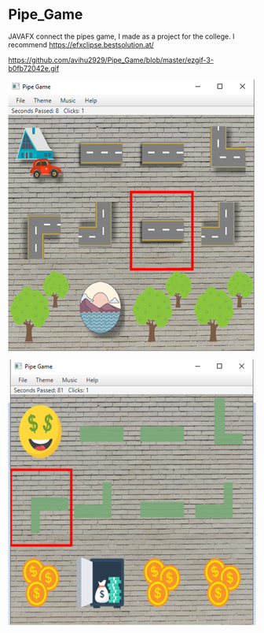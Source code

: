 # Pipe_Game
JAVAFX connect the pipes game, I made as a project for the college.
I recommend https://efxclipse.bestsolution.at/

https://github.com/avihu2929/Pipe_Game/blob/master/ezgif-3-b0fb72042e.gif

![alt text](https://github.com/avihu2929/Pipe_Game/blob/master/themr2.png)

![alt text](https://github.com/avihu2929/Pipe_Game/blob/master/example.png)
